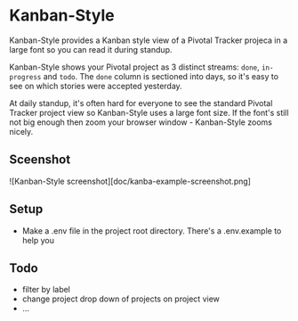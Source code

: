 # Kanban-Style

Kanban-Style provides a Kanban style view of a Pivotal Tracker projeca in a large font so you can read it during standup.

Kanban-Style shows your Pivotal project as 3 distinct streams: `done`, `in-progress` and `todo`. 
The `done` column is sectioned into days, so it's easy to see on which stories were accepted yesterday.

At daily standup, it's often hard for everyone to see the standard Pivotal Tracker project view so Kanban-Style uses a large font size.
If the font's still not big enough then zoom your browser window - Kanban-Style zooms nicely.

## Sceenshot
![Kanban-Style screenshot][doc/kanba-example-screenshot.png]

## Setup
* Make a .env file in the project root directory. There's a .env.example to help you

## Todo  
* filter by label
* change project drop down of projects on project view
* ...

